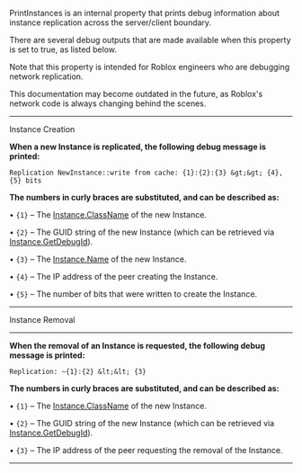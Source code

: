 PrintInstances is an internal property that prints debug information about instance replication across the server/client boundary.

There are several debug outputs that are made available when this property is set to true, as listed below.

Note that this property is intended for Roblox engineers who are debugging network replication.

This documentation may become outdated in the future, as Roblox's network code is always changing behind the scenes.

---

Instance Creation

**When a new Instance is replicated, the following debug message is printed:**

`Replication NewInstance::write from cache: {1}:{2}:{3} &gt;&gt; {4}, {5} bits`

**The numbers in curly braces are substituted, and can be described as:**

• `{1}` – The [Instance.ClassName](https://developer.roblox.com/api-reference/property/Instance/ClassName) of the new Instance.

• `{2}` – The GUID string of the new Instance (which can be retrieved via [Instance.GetDebugId](https://developer.roblox.com/api-reference/function/Instance/GetDebugId)).

• `{3}` – The [Instance.Name](https://developer.roblox.com/api-reference/property/Instance/Name) of the new Instance.

• `{4}` – The IP address of the peer creating the Instance.

• `{5}` – The number of bits that were written to create the Instance.

---

Instance Removal

---

**When the removal of an Instance is requested, the following debug message is printed:**

`Replication: ~{1}:{2} &lt;&lt; {3}`

**The numbers in curly braces are substituted, and can be described as:**

• `{1}`  – The [Instance.ClassName](https://developer.roblox.com/api-reference/property/Instance/ClassName) of the new Instance.

• `{2}` – The GUID string of the new Instance (which can be retrieved via [Instance.GetDebugId](https://developer.roblox.com/api-reference/function/Instance/GetDebugId)).

• `{3}` – The IP address of the peer requesting the removal of the Instance.

---
